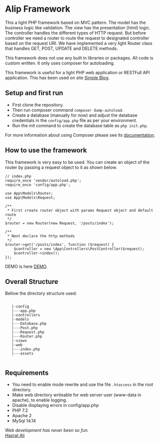 Alip Framework
=======
This a light PHP framework based on MVC pattern. The model has the business logic like validation. The view has the presentation (html) logic. The controller handles the different types of HTTP request. But before controller we need a router to route the request to designated controller based on the request URI.
We have implemented a very light Router class that handles GET, POST, UPDATE and DELETE methods.

This framework does not use any built in libraries or packages. All code is custom written. It only uses composer for autoloading.

This framework is useful for a light PHP web application or RESTFull API application. This has been used on site [Simple Blog](http://alip.softhem.se).


## Setup and first run

  * First clone the repository.
  * Then run composer command `composer dump-autoload`.
  * Create a database (manually for now) and adjust the database credentials in the `config/app.php` file as per your environment.
  * Run the init command to create the database table as `php init.php`.

For more information about using Composer please see its [documentation](http://getcomposer.org/doc/).

## How to use the framework

This framework is very easy to be used. You can create an object of the router by passing a request object to it as shown below.

```
// index.php
require_once 'vendor/autoload.php';
require_once 'config/app.php';

use App\Models\Router;
use App\Models\Request;

/**
 * First create router object with params Request object and default route
 */
$router = new Router(new Request, '/posts/index');

/**
 * Next declare the http methods
 */
$router->get('/posts/index', function ($request) {
    $controller = new \App\Controllers\PostController($request);
    $controller->index();
});
```

DEMO is here [DEMO](http://alip.softhem.se).

## Overall Structure

Bellow the directory structure used:

```

   |-config
   |---app.php
   |-controllers
   |-models
   |---Database.php
   |---Post.php
   |---Request.php
   |---Router.php
   |-views
   |-web
   |---index.php
   |---assets
   
 ```


## Requirements
   * You need to enable mode rewrite and use the file `.htaccess` in the root directory.
   * Make web directory writeable for web server user (www-data in apache), to enable logging.
   * Disable displaying errors in config/app.php
   * PHP 7.2
   * Apache 2
   * MySql 14.14
   
<i>Web development has never been so fun.</i>  
[Hazrat Ali](http://blog.softhem.se/) 
